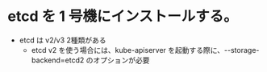 # etcd を 1 号機にインストールする。

* etcd は v2/v3 2種類がある
    * etcd v2 を使う場合には、kube-apiserver を起動する際に、--storage-backend=etcd2 のオプションが必要

